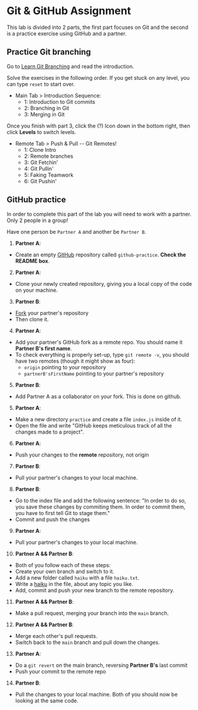 # Git & GitHub Assignment

This lab is divided into 2 parts, the first part focuses on Git and the second is a practice exercise using GitHub and a partner. 

## Practice Git branching

Go to [Learn Git Branching](https://learngitbranching.js.org/) and read the introduction.

Solve the exercises in the following order. If you get stuck on any level, you can type `reset` to start over.

- Main Tab > Introduction Sequence:
  - 1: Introduction to Git commits
  - 2: Branching in Git
  - 3: Merging in Git

Once you finish with part 3, click the (?) Icon down in the bottom right, then click **Levels** to switch levels.

- Remote Tab > Push & Pull -- Git Remotes!
  - 1: Clone Intro
  - 2: Remote branches
  - 3: Git Fetchin'
  - 4: Git Pullin'
  - 5: Faking Teamwork
  - 6: Git Pushin'

## GitHub practice

In order to complete this part of the lab you will need to work with a partner. Only 2 people in a group!

Have one person be `Partner A` and another be `Partner B`.

1. **Partner A**: 
  * Create an empty [GitHub](https://help.github.com/en/articles/creating-a-new-repository) repository called `github-practice`. **Check the README box**.

2. **Partner A**: 
  * Clone your newly created repository, giving you a local copy of the code on your machine.

3. **Partner B**: 
  * [Fork](https://help.github.com/en/articles/fork-a-repo) your partner's repository
  * Then clone it.

4. **Partner A**: 
  * Add your partner's GitHub fork as a remote repo. You should name it **Partner B's first name**. 
  * To check everything is properly set-up, type `git remote -v`, you should have two remotes (though it might show as four):
    - `origin` pointing to your repository
    - `partnerB'sFirstName` pointing to your partner's repository

5. **Partner B**:
  * Add Partner A as a collaborator on your fork. This is done on github.

5. **Partner A**: 
  * Make a new directory `practice` and create a file `index.js` inside of it.
  * Open the file and write "GitHub keeps meticulous track of all the changes made to a project".

6. **Partner A**: 
 * Push your changes to the **remote** repository, not origin

7. **Partner B**: 
  * Pull your partner's changes to your local machine.

8. **Partner B**: 
  * Go to the index file and add the following sentence: "In order to do so, you save these changes by commiting them. In order to commit them, you have to first tell Git to stage them."
  * Commit and push the changes 

9. **Partner A**: 
  * Pull your partner's changes to your local machine.

10. **Partner A && Partner B**: 
  * Both of you follow each of these steps:
  * Create your own branch and switch to it.
  * Add a new folder called `haiku` with a file `haiku.txt`. 
  * Write a [haiku](https://en.wikipedia.org/wiki/Haiku) in the file, about any topic you like.
  * Add, commit and push your new branch to the remote repository.

11. **Partner A && Partner B**: 
  * Make a pull request, merging your branch into the `main` branch.

12. **Partner A && Partner B**: 
  * Merge each other's pull requests.
  * Switch back to the `main` branch and pull down the changes.

13. **Partner A**: 
  * Do a `git revert` on the main branch, reversing **Partner B's** last commit
  * Push your commit to the remote repo

14. **Partner B**: 
  * Pull the changes to your local machine. Both of you should now be looking at the same code.

